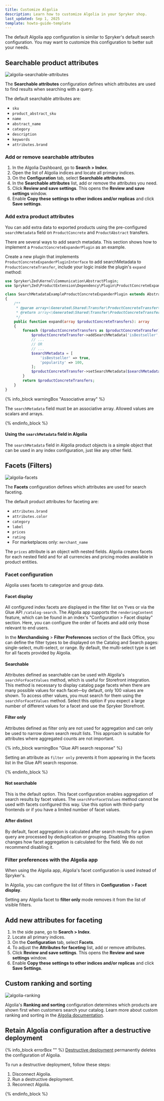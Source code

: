```yaml
---
title: Customize Algolia
description: Learn how to customize Algolia in your Spryker shop.
last_updated: Sep 1, 2025
template: howto-guide-template
---
```


The default Algolia app configuration is similar to Spryker's default search configuration. You may want to customize this configuration to better suit your needs.

## Searchable product attributes

![algolia-searchable-attributes](https://spryker.s3.eu-central-1.amazonaws.com/docs/pbc/all/search/third-party-integrations/configure-algolia/algolia-searchable-attributes.png)

The **Searchable attributes** configuration defines which attributes are used to find results when searching with a query.

The default searchable attributes are:
- `sku`
- `product_abstract_sku`
- `name`
- `abstract_name`
- `category`
- `description`
- `keywords`
- `attributes.brand`

### Add or remove searchable attributes

1. In the Algolia Dashboard, go to **Search&nbsp;<span aria-label="and then">></span> Index**.
2. Open the list of Algolia indices and locate all primary indices.
3. On the **Configuration** tab, select **Searchable attributes**.
4. In the **Searchable attributes** list, add or remove the attributes you need.
5. Click **Review and save settings**. This opens the **Review and save settings** window.
6. Enable **Copy these settings to other indices and/or replicas** and click **Save settings**.

### Add extra product attributes

You can add extra data to exported products using the pre-configured `searchMetadata` field on `ProductConcrete` and `ProductAbstract` transfers.

There are several ways to add search metadata. This section shows how to implement a `ProductConcreteExpanderPlugin` as an example.

Create a new plugin that implements `ProductConcreteExpanderPluginInterface` to add searchMetadata to `ProductConcreteTransfer`, include your logic inside the plugin's `expand` method:

```php
use Spryker\Zed\Kernel\Communication\AbstractPlugin;  
use Spryker\Zed\ProductExtension\Dependency\Plugin\ProductConcreteExpanderPluginInterface;

class SearchMetadataExampleProductConcreteExpanderPlugin extends AbstractPlugin implements ProductConcreteExpanderPluginInterface
{
    /**
     * @param array<\Generated\Shared\Transfer\ProductConcreteTransfer> $productConcreteTransfers
     * @return array<\Generated\Shared\Transfer\ProductConcreteTransfer>
     */
    public function expand(array $productConcreteTransfers): array
    {
        foreach ($productConcreteTransfers as $productConcreteTransfer) {
            $productConcreteTransfer->addSearchMetadata('isBestseller', true);
            // ...
            // OR
            // ...
            $searchMetadata = [
                'isBestseller' => true,
                'popularity' => 100,
            ];
            $productConcreteTransfer->setSearchMetadata($searchMetadata);
        }
        return $productConcreteTransfers;
    }
}
```

{% info_block warningBox "Associative array" %}

The `searchMetadata` field must be an associative array. Allowed values are scalars and arrays.

{% endinfo_block %}

#### Using the `searchMetadata` field in Algolia

The `searchMetadata` field in Algolia product objects is a simple object that can be used in any index configuration, just like any other field.

## Facets (Filters)

![algolia-facets](https://spryker.s3.eu-central-1.amazonaws.com/docs/pbc/all/search/third-party-integrations/configure-algolia/algolia-facets.png)

The **Facets** configuration defines which attributes are used for search faceting.

The default product attributes for faceting are:
- `attributes.brand`
- `attributes.color`
- `category`
- `label`
- `prices`
- `rating`
- For marketplaces only: `merchant_name`

The `prices` attribute is an object with nested fields. Algolia creates facets for each nested field and for all currencies and pricing modes available in product entities.

### Facet configuration

Algolia uses facets to categorize and group data.

#### Facet display

All configured index facets are displayed in the filter list on Yves or via the Glue API `/catalog-search`.
The Algolia app supports the `renderingContent` feature, which can be found in an index's "Configuration > Facet display" section.
Here, you can configure the order of facets and add only those relevant to end users.

In the **Merchandising** > **Filter Preferences** section of the Back Office, you can define the filter types to be displayed on the Catalog and Search pages: single-select, multi-select, or range.
By default, the multi-select type is set for all facets provided by Algolia.

#### Searchable

Attributes defined as searchable can be used with Algolia's `searchForFacetValues` method, which is useful for Storefront integration.
This method is necessary to display catalog page facets when there are many possible values for each facet—by default, only 100 values are shown. To access other values, you must search for them using the `searchForFacetValues` method.
Select this option if you expect a large number of different values for a facet and use the Spryker Storefront.

#### Filter only

Attributes defined as filter only are not used for aggregation and can only be used to narrow down search result lists.
This approach is suitable for attributes where aggregated counts are not important.

{% info_block warningBox "Glue API search response" %}

Setting an attribute as `filter only` prevents it from appearing in the facets list in the Glue API search response.

{% endinfo_block %}

#### Not searchable

This is the default option. This facet configuration enables aggregation of search results by facet values.
The `searchForFacetValues` method cannot be used with facets configured this way. Use this option with third-party frontends
or if you have a limited number of facet values.

#### After distinct

By default, facet aggregation is calculated after search results for a given query are processed by deduplication or grouping.
Disabling this option changes how facet aggregation is calculated for the field. We do not recommend disabling it.

### Filter preferences with the Algolia app

When using the Algolia app, Algolia's facet configuration is used instead of Spryker's.

In Algolia, you can configure the list of filters in **Configuration** > **Facet display**.

Setting any Algolia facet to **filter only** mode removes it from the list of visible filters.

## Add new attributes for faceting

1. In the side pane, go to **Search&nbsp;<span aria-label="and then">></span> Index**.
2. Locate all primary indices.
3. On the **Configuration** tab, select **Facets**.
4. To adjust the **Attributes for faceting** list, add or remove attributes.
5. Click **Review and save settings**. This opens the **Review and save settings** window.
6. Enable **Copy these settings to other indices and/or replicas** and click **Save Settings**.

## Custom ranking and sorting

![algolia-ranking](https://spryker.s3.eu-central-1.amazonaws.com/docs/pbc/all/search/third-party-integrations/configure-algolia/algolia-ranking.png)

Algolia's **Ranking and sorting** configuration determines which products are shown first when customers search your catalog.
Learn more about custom ranking and sorting in the [Algolia documentation](https://www.algolia.com/doc/guides/managing-results/must-do/custom-ranking/).

## Retain Algolia configuration after a destructive deployment

{% info_block errorBox "" %}
[Destructive deployment](/docs/dg/dev/acp/retaining-acp-apps-when-running-destructive-deployments.html) permanently deletes the configuration of Algolia.

To run a destructive deployment, follow these steps:
1. Disconnect Algolia.
2. Run a destructive deployment.
3. Reconnect Algolia.

{% endinfo_block %}
